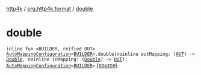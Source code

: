 [http4k](../index.md) / [org.http4k.format](index.md) / [double](./double.md)

# double

`inline fun <BUILDER, reified OUT> `[`AutoMappingConfiguration`](-auto-mapping-configuration/index.md)`<`[`BUILDER`](double.md#BUILDER)`>.double(noinline outMapping: (`[`OUT`](double.md#OUT)`) -> `[`Double`](https://kotlinlang.org/api/latest/jvm/stdlib/kotlin/-double/index.html)`, noinline inMapping: (`[`Double`](https://kotlinlang.org/api/latest/jvm/stdlib/kotlin/-double/index.html)`) -> `[`OUT`](double.md#OUT)`): `[`AutoMappingConfiguration`](-auto-mapping-configuration/index.md)`<`[`BUILDER`](double.md#BUILDER)`>` [(source)](https://github.com/http4k/http4k/blob/master/http4k-core/src/main/kotlin/org/http4k/format/AutoMappingConfiguration.kt#L89)